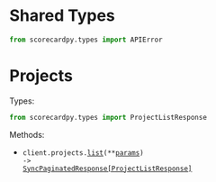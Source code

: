 # Shared Types

```python
from scorecardpy.types import APIError
```

# Projects

Types:

```python
from scorecardpy.types import ProjectListResponse
```

Methods:

- <code title="get /projects">client.projects.<a href="./src/scorecardpy/resources/projects.py">list</a>(\*\*<a href="src/scorecardpy/types/project_list_params.py">params</a>) -> <a href="./src/scorecardpy/types/project_list_response.py">SyncPaginatedResponse[ProjectListResponse]</a></code>
